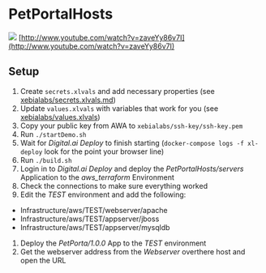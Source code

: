 # PetPortalHosts

[![](http://img.youtube.com/vi/zaveYy86v7I/0.jpg)](http://www.youtube.com/watch?v=zaveYy86v7I "How to: Deploy to AWS EC2 Using Digital.ai Deploy and Terraform")
[http://www.youtube.com/watch?v=zaveYy86v7I](http://www.youtube.com/watch?v=zaveYy86v7I)

## Setup

1. Create `secrets.xlvals` and add necessary properties (see [xebialabs/secrets.xlvals.md](xebialabs/secrets.xlvals.md))
1. Update `values.xlvals` with variables that work for you (see [xebialabs/values.xlvals](xebialabs/values.xlvals.md))
1. Copy your public key from AWA to `xebialabs/ssh-key/ssh-key.pem`
1. Run `./startDemo.sh`
1. Wait for *Digital.ai Deploy* to finish starting (`docker-compose logs -f xl-deploy` look for the point your browser line)
1. Run `./build.sh`
1. Login in to *Digital.ai Deploy* and deploy the *PetPortalHosts/servers* Application to the *aws_terraform* Environment
1. Check the connections to make sure everything worked
1. Edit the *TEST* environment and add the following:
  * Infrastructure/aws/TEST/webserver/apache
  * Infrastructure/aws/TEST/appserver/jboss
  * Infrastructure/aws/TEST/appserver/mysqldb
1. Deploy the *PetPorta/1.0.0* App to the *TEST* environment
1. Get the webserver address from the *Webserver* overthere host and open the URL
